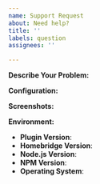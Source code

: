 ```yaml
---
name: Support Request
about: Need help?
title: ''
labels: question
assignees: ''

---
```


<!-- You must use the issue template below when submitting a support request -->

**Describe Your Problem:**
<!-- A clear and concise description of what problem you are trying to solve. -->

**Configuration:**

<!-- Please attach your `GetStates.json`, `config.json` and `systems.json` from your MiniSafe2.

Just open the 3 links in your browser, using the ip address of the MiniSafe2:

-- using an access token
http://XXX.XXX.XXX.XXX/file/config/iqpro/systems.json?at=ACCESSTOKEN
http://XXX.XXX.XXX.XXX/file/config/iqpro/config.json?at=ACCESSTOKEN
http://XXX.XXX.XXX.XXX/cmd?XC_FNC=GetStates&at=ACCESSTOKEN

-- using the MiniSafe2 password
http://XXX.XXX.XXX.XXX/file/config/iqpro/systems.json?XC_PASS=MYPASSWORD
http://XXX.XXX.XXX.XXX/file/config/iqpro/config.json?XC_PASS=MYPASSWORD
http://XXX.XXX.XXX.XXX/cmd?XC_FNC=GetStates&XC_PASS=MYPASSWORD

!!! These files may contain system passwords, please make sure to remove them before uploading !!!

-->

**Screenshots:**
<!-- If applicable, add screenshots to help explain your problem. -->

**Environment:**

* **Plugin Version**:
* **Homebridge Version**: <!-- homebridge -V -->
* **Node.js Version**: <!-- node -v -->
* **NPM Version**: <!-- npm -v -->
* **Operating System**: <!-- Raspbian / Ubuntu / Debian / Windows / macOS / Docker / hb-service -->

<!-- Click the "Preview" tab before you submit to ensure the formatting is correct. -->
